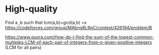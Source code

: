 # High-quality


Find a ,b such that lcm(a,b)+gcd(a,b) =x      https://codeforces.com/group/MAbng8L9pC/contest/426194/problem/B

https://www.quora.com/How-do-I-find-the-sum-of-the-lowest-common-multiples-LCM-of-each-pair-of-integers-from-n-given-positive-integers    (LCM for all pairs)


